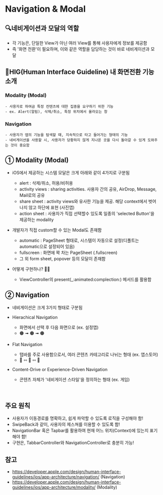 # Navigation & Modal

## 🔍네비게이션과 모달의 역할
- 각 기능은, 단일한 View가 아닌 여러 View를 통해 사용자에게 정보를 제공함
- 즉 '화면 전환'이 필요하며, 이와 같은 역할을 담당하는 것이 바로 네비게이션과 모달


## 🙏HIG(Human Interface Guideline) 내 화면전환 기능 소개

### Modality (Modal)
    - 사용자로 하여금 특정 컨텐츠에 대한 집중을 요구하기 위한 기능
    - ex. Alert(알림), 삭제/취소, 특정 위치에서 올라오는 창
    
### Navigation
    - 사용자가 앱의 기능을 탐색할 때, 지속적으로 타고 들어가는 형태의 기능
    - 네비게이션을 사용할 시, 사용자가 당황하지 않게 지나온 곳을 다시 돌아갈 수 있게 도와주는 것이 중요함



## ① Modality (Modal)
- iOS에서 제공하는 시스템 모달은 크게 아래와 같이 4가지로 구분됨
    - alert : 삭제/취소, 허용/비허용 
    - activity views : sharing activities. 사용자 간의 공유, AirDrop, Message, Mail로의 공유
    - share sheet : activity views와 유사한 기능을 제공. 해당 context에서 벗어나지 않고 하단에 표현 (사진앱)
    - action sheet : 사용자가 직접 선택할수 있도록 일종의 'selected Button'을 제공하는 modality

- 개발자가 직접 custom할 수 있는 Modal도 존재함
    - automatic : PageSheet 형태로, 시스템이 자동으로 설정(디폴트는 automatic으로 설정되어 있음)
    - fullscreen : 화면에 꽉 차는 PageSheet (.fullscreen)
    - 그 외 form sheet, popover 등의 모달이 존재함

- 어떻게 구현하나? 👋🏻
    - ViewController의 present(_:animated:complection:) 메서드를 활용함
    

## ② Navigation
- 네비게이션은 크게 3가지 형태로 구분됨
- Hierachical Navigation
    - 화면에서 선택 후 다음 화면으로 (ex. 설정앱)
    - 🟠 ➟ 🟠 ➟ 🟠
    
- Flat Navigation
    - 탭바를 주로 사용함으로서, 여러 콘텐츠 카테고리로 나뉘는 형태 (ex. 앱스토어)
    - 🔵 ⇿ 🔵 ⇿ 🔵 

- Content-Drive or Experience-Driven Navigation
    - 콘텐츠 자체가 '네비게이션 스타일'을 정의하는 형태 (ex. 게임)

<br>

## 주요 원칙
- 사용자가 이동경로를 명확하고, 쉽게 파악할 수 있도록 로직을 구성해야 함!
- SwipeBack과 같이, 사용자의 제스쳐를 이용할 수 있도록 함!
- NavigationBar 혹은 Tapbar를 활용하여 현재 어느 위치(Context)에 있는지 표기해야 함!
- 구현은, TabbarController와 NavigationController로 충분히 가능!


## 참고
- https://developer.apple.com/design/human-interface-guidelines/ios/app-architecture/navigation/ (Navigation)
- https://developer.apple.com/design/human-interface-guidelines/ios/app-architecture/modality/ (Modality)

